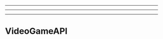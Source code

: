 ----------
----------------------------------------------------------------------------------------------------
-------------------------------------------------------
# VideoGameAPI

